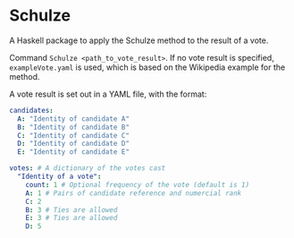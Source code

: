 # Schulze

A Haskell package to apply the Schulze method to the result of a vote.

Command `Schulze <path_to_vote_result>`. If no vote result is specified,
`exampleVote.yaml` is used, which is based on the Wikipedia example for the
method.

A vote result is set out in a YAML file, with the format:
~~~yaml
candidates:
  A: "Identity of candidate A"
  B: "Identity of candidate B"
  C: "Identity of candidate C"
  D: "Identity of candidate D"
  E: "Identity of candidate E"

votes: # A dictionary of the votes cast
  "Identity of a vote":
    count: 1 # Optional frequency of the vote (default is 1)
    A: 1 # Pairs of candidate reference and numercial rank
    C: 2
    B: 3 # Ties are allowed
    E: 3 # Ties are allowed
    D: 5
~~~
